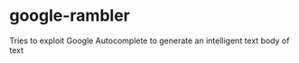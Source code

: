 google-rambler
==============

Tries to exploit Google Autocomplete to generate an intelligent text body of text
